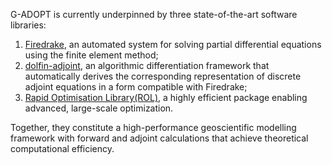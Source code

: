 G-ADOPT is currently underpinned by three state-of-the-art software libraries:

1. [Firedrake](https://www.firedrakeproject.org/), an automated system
for solving partial differential equations using the finite element
method;
2. [dolfin-adjoint](https://github.com/dolfin-adjoint/pyadjoint), an algorithmic
differentiation framework that automatically derives the corresponding representation
of discrete adjoint equations in a form compatible with Firedrake;
3. [Rapid Optimisation Library(ROL)](https://trilinos.github.io/rol.html), a highly
efficient package enabling advanced, large-scale optimization.

Together, they constitute a high-performance geoscientific modelling framework with
forward and adjoint calculations that achieve theoretical computational efficiency.

